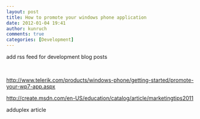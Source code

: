 ```yaml
---
layout: post
title: How to promote your windows phone application 
date: 2012-01-04 19:41
author: kunruch
comments: true
categories: [Development]
---
```

add rss feed for development blog posts

&nbsp;

<a href="http://www.telerik.com/products/windows-phone/getting-started/promote-your-wp7-app.aspx">http://www.telerik.com/products/windows-phone/getting-started/promote-your-wp7-app.aspx</a>

<a href="http://create.msdn.com/en-US/education/catalog/article/marketingtips2011">http://create.msdn.com/en-US/education/catalog/article/marketingtips2011</a>

adduplex article
